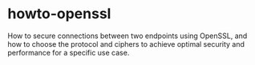 howto-openssl
=============

How to secure connections between two endpoints using OpenSSL, and how to choose the protocol and ciphers to achieve optimal security and performance for a specific use case.
